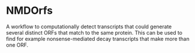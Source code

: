 # NMDOrfs
A workflow to computationally detect transcripts that could generate several distinct ORFs that match to the same protein. This can be used to find for example nonsense-mediated decay transcripts that make more than one ORF.

